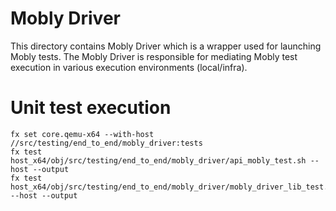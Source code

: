 # Mobly Driver

This directory contains Mobly Driver which is a wrapper used for launching Mobly tests.
The Mobly Driver is responsible for mediating Mobly test execution in various execution environments (local/infra).

# Unit test execution
```shell
fx set core.qemu-x64 --with-host //src/testing/end_to_end/mobly_driver:tests
fx test host_x64/obj/src/testing/end_to_end/mobly_driver/api_mobly_test.sh --host --output
fx test host_x64/obj/src/testing/end_to_end/mobly_driver/mobly_driver_lib_test.sh --host --output
```
